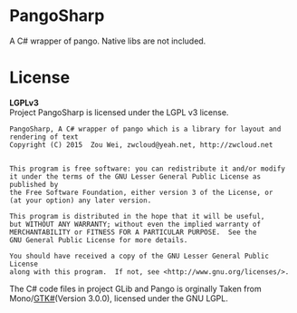 # PangoSharp
A C# wrapper of pango. Native libs are not included.

# License
__LGPLv3__  
Project PangoSharp is licensed under the LGPL v3 license.

    PangoSharp, A C# wrapper of pango which is a library for layout and rendering of text
    Copyright (C) 2015  Zou Wei, zwcloud@yeah.net, http://zwcloud.net


    This program is free software: you can redistribute it and/or modify
    it under the terms of the GNU Lesser General Public License as published by
    the Free Software Foundation, either version 3 of the License, or
    (at your option) any later version.

    This program is distributed in the hope that it will be useful,
    but WITHOUT ANY WARRANTY; without even the implied warranty of
    MERCHANTABILITY or FITNESS FOR A PARTICULAR PURPOSE.  See the
    GNU General Public License for more details.

    You should have received a copy of the GNU Lesser General Public License
    along with this program.  If not, see <http://www.gnu.org/licenses/>.

The C# code files in project GLib and Pango is orginally Taken from Mono/[GTK#](https://github.com/mono/gtk-sharp/tree/master/pango)(Version 3.0.0), licensed under the GNU LGPL.
